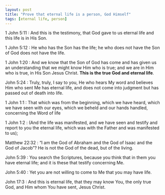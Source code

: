 ```yaml
---
layout: post
title: "Prove that eternal life is a person, God Himself"
tags: [eternal life, person]
---
```


1 John 5:11
: And this is the testimony, that God gave to us eternal life and this life is in His Son.

1 John 5:12
: He who has the Son has the life; he who does not have the Son of God does not have the life.

1 John 1:20
: And we know that the Son of God has come and has given us an understanding that we might know Him who is true; and we are in Him who is true, in His Son Jesus Christ. **This is the true God and eternal life**.

John 5:24
: Truly, truly, I say to you, He who hears My word and believes Him who sent Me has eternal life, and does not come into judgment but has passed out of death into life.

1 John 1:1
: That which was from the beginning, which we have heard, which we have seen with our eyes, which we beheld and our hands handled, concerning the Word of life

1 John 1:2
:  (And the life was manifested, and we have seen and testify and report to you the eternal life, which was with the Father and was manifested to us);

Matthew 22:32
:  “I am the God of Abraham and the God of Isaac and the God of Jacob”? He is not the God of the dead, but of the living.

John 5:39
: You search the Scriptures, because you think that in them you have eternal life; and it is these that testify concerning Me.

John 5:40
:  Yet you are not willing to come to Me that you may have life.

John 17:3
: And this is eternal life, that they may know You, the only true God, and Him whom You have sent, Jesus Christ.
